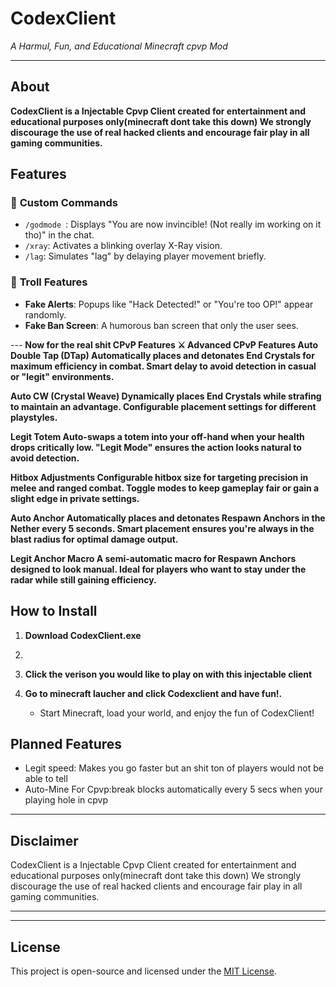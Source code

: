 
# **CodexClient**  
*A Harmul, Fun, and Educational Minecraft cpvp Mod*

---

## **About**  
**CodexClient is a Injectable Cpvp Client created for entertainment and educational purposes only(minecraft dont take this down)
We strongly discourage the use of real hacked clients and encourage fair play in all gaming communities.**

## **Features**  


### 🤖 **Custom Commands**  
- `/godmode `: Displays "You are now invincible! (Not really im working on it tho)" in the chat.  
- `/xray`: Activates a blinking overlay X-Ray vision.  
- `/lag`: Simulates "lag" by delaying player movement briefly.  

### 🎉 **Troll Features**  
- **Fake Alerts**: Popups like "Hack Detected!" or "You're too OP!" appear randomly.  
- **Fake Ban Screen**: A humorous ban screen that only the user sees.  

--- **Now for the real shit CPvP Features
⚔️ Advanced CPvP Features
Auto Double Tap (DTap)
Automatically places and detonates End Crystals for maximum efficiency in combat.
Smart delay to avoid detection in casual or "legit" environments.**

**Auto CW (Crystal Weave)
Dynamically places End Crystals while strafing to maintain an advantage.
Configurable placement settings for different playstyles.**

**Legit Totem
Auto-swaps a totem into your off-hand when your health drops critically low.
"Legit Mode" ensures the action looks natural to avoid detection.**

**Hitbox Adjustments
Configurable hitbox size for targeting precision in melee and ranged combat.
Toggle modes to keep gameplay fair or gain a slight edge in private settings.**

**Auto Anchor
Automatically places and detonates Respawn Anchors in the Nether every 5 seconds.
Smart placement ensures you're always in the blast radius for optimal damage output.**

**Legit Anchor Macro
A semi-automatic macro for Respawn Anchors designed to look manual.
Ideal for players who want to stay under the radar while still gaining efficiency.**

## **How to Install**  

1. **Download CodexClient.exe**
2. 
3. **Click the verison you would like to play on with this injectable client** 

4. **Go to minecraft laucher and click Codexclient and have fun!.**  
   - Start Minecraft, load your world, and enjoy the fun of CodexClient!  

## **Planned Features**  
- Legit speed: Makes you go faster but an shit ton of players would not be able to tell 
- Auto-Mine For Cpvp:break blocks automatically every 5 secs when your playing hole in cpvp 

---

## **Disclaimer**  
CodexClient is a Injectable Cpvp Client created for entertainment and educational purposes only(minecraft dont take this down)
We strongly discourage the use of real hacked clients and encourage fair play in all gaming communities.

---
---

## **License**  
This project is open-source and licensed under the [MIT License](LICENSE).  
